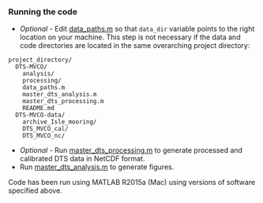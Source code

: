 ### Running the code
* *Optional* - Edit [data_paths.m](data_paths.m) so that `data_dir` variable points to the right location on your machine. This step is not necessary if the data and code directories are located in the same overarching project directory:

```
project_directory/
  DTS-MVCO/
    analysis/
    processing/
    data_paths.m
    master_dts_analysis.m
    master_dts_processing.m
    README.md
  DTS-MVCO-data/
    archive_Isle_mooring/
    DTS_MVCO_cal/
    DTS_MVCO_nc/
```

* *Optional* - Run [master_dts_processing.m](master_dts_processing.m) to generate processed and calibrated DTS data in NetCDF format.
* Run [master_dts_analysis.m](master_dts_analysis.m) to generate figures.

Code has been run using MATLAB R2015a (Mac) using versions of software specified above.
